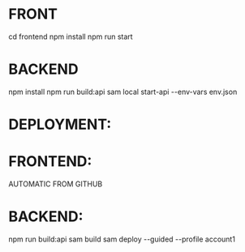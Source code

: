 
# FRONT
cd frontend
npm install
npm run start


# BACKEND
npm install
npm run build:api
sam local start-api --env-vars env.json

# DEPLOYMENT:

# FRONTEND:
AUTOMATIC FROM GITHUB

# BACKEND:
npm run build:api
sam build
sam deploy --guided --profile account1